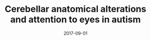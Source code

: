 ---
title: "Cerebellar anatomical alterations and attention to eyes in autism"
collection: publications
permalink: /publication/2017-09-01-Cerebellar-anatomical-alterations-and-attention-to-eyes-in-autism
date: 2017-09-01
venue: 'Scientific reports'
paperurl: 'http://dx.doi.org/10.1038/s41598-017-11883-w'
citation: 'Laidi, Charles, Boisgontier, Jennifer, Chakravarty, M Mallar, Hotier, Sevan, d&apos;Albis, Marc-Antoine, Mangin, Jean-François, <b>Devenyi, Gabriel A</b>, Delorme, Richard, Bolognani, Federico, Czech, Christian, Bouquet, Céline, Toledano, Elie, Bouvard, Manuel, Gras, Doriane, Petit, Julie, Mishchenko, Marina, Gaman, Alexandru, Scheid, Isabelle, Leboyer, Marion, Zalla, Tiziana, Houenou, Josselin, &quot;Cerebellar anatomical alterations and attention to eyes in autism.&quot; Scientific reports, 2017.'
---